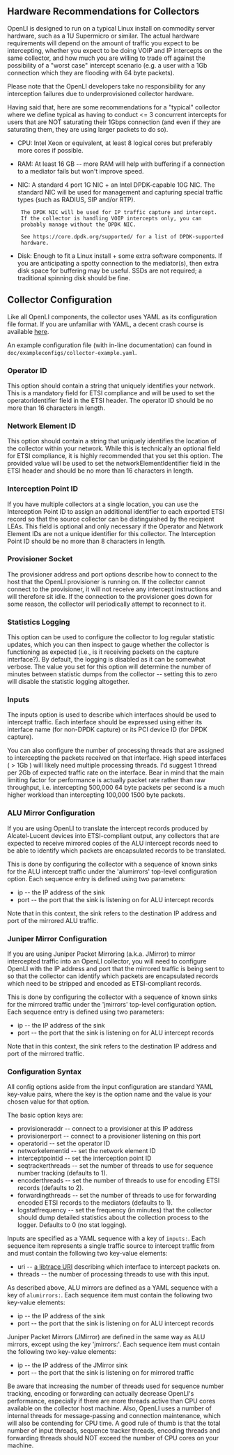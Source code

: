 ## Hardware Recommendations for Collectors

OpenLI is designed to run on a typical Linux install on commodity server
hardware, such as a 1U Supermicro or similar. The actual hardware
requirements will depend on the amount of traffic you expect to be
intercepting, whether you expect to be doing VOIP and IP intercepts on
the same collector, and how much you are willing to trade off against
the possibility of a "worst case" intercept scenario (e.g. a user with
a 1Gb connection which they are flooding with 64 byte packets).

Please note that the OpenLI developers take no responsibility for any
interception failures due to underprovisioned collector hardware.

Having said that, here are some recommendations for a "typical"
collector where we define typical as having to conduct <= 3 concurrent
intercepts for users that are NOT saturating their 1Gbps connection
(and even if they are saturating them, they are using larger packets to do
so).
  * CPU: Intel Xeon or equivalent, at least 8 logical cores but preferably
         more cores if possible.
  * RAM: At least 16 GB -- more RAM will help with buffering if a
         connection to a mediator fails but won't improve speed.
  * NIC: A standard 4 port 1G NIC + an Intel DPDK-capable 10G NIC. The
         standard NIC will be used for management and capturing special
         traffic types (such as RADIUS, SIP and/or RTP).

         The DPDK NIC will be used for IP traffic capture and intercept.
         If the collector is handling VOIP intercepts only, you can
         probably manage without the DPDK NIC.

         See https://core.dpdk.org/supported/ for a list of DPDK-supported
         hardware.
  * Disk: Enough to fit a Linux install + some extra software components.
          If you are anticipating a spotty connection to the mediator(s),
          then extra disk space for buffering may be useful. SSDs are
          not required; a traditional spinning disk should be fine.

## Collector Configuration
Like all OpenLI components, the collector uses YAML as its configuration
file format. If you are unfamiliar with YAML, a decent crash course is
available [here](https://learnxinyminutes.com/docs/yaml/).

An example configuration file (with in-line documentation) can found in
`doc/exampleconfigs/collector-example.yaml`.

### Operator ID
This option should contain a string that uniquely identifies your network.
This is a mandatory field for ETSI compliance and will be used to set the
operatorIdentifier field in the ETSI header. The operator ID should be no
more than 16 characters in length.

### Network Element ID
This option should contain a string that uniquely identifies the location of
the collector within your network. While this is technically
an optional field for ETSI compliance, it is highly recommended that you set
this option. The provided value will be used to set the
networkElementIdentifier field in the ETSI header and should be no more than
16 characters in length.

### Interception Point ID
If you have multiple collectors at a single location, you can use the
Interception Point ID to assign an additional identifier to each exported
ETSI record so that the source collector can be distinguished by the
recipient LEAs. This field is optional and only necessary if the Operator
and Network Element IDs are not a unique identifier for this collector. The
Interception Point ID should be no more than 8 characters in length.

### Provisioner Socket
The provisioner address and port options describe how to connect to the
host that the OpenLI provisioner is running on. If the collector cannot
connect to the provisioner, it will not receive any intercept instructions
and will therefore sit idle. If the connection to the provisioner goes down
for some reason, the collector will periodically attempt to reconnect to it.

### Statistics Logging
This option can be used to configure the collector to log regular statistic
updates, which you can then inspect to gauge whether the collector is
functioning as expected (i.e., is it receiving packets on the capture
interface?). By default, the logging is disabled as it can be somewhat
verbose. The value you set for this option will determine the number of
minutes between statistic dumps from the collector -- setting this to zero
will disable the statistic logging altogether.

### Inputs
The inputs option is used to describe which interfaces should be used to
intercept traffic. Each interface should be expressed using either its
interface name (for non-DPDK capture) or its PCI device ID (for DPDK capture).

You can also configure the number of processing threads that are assigned
to intercepting the packets received on that interface. High speed interfaces
( > 1Gb ) will likely need multiple processing threads. I'd suggest 1 thread
per 2Gb of expected traffic rate on the interface. Bear in mind that the
main limiting factor for performance is actually packet rate rather than
raw throughput, i.e. intercepting 500,000 64 byte packets per second is a
much higher workload than intercepting 100,000 1500 byte packets.

### ALU Mirror Configuration
If you are using OpenLI to translate the intercept records produced by
Alcatel-Lucent devices into ETSI-compliant output, any collectors that
are expected to receive mirrored copies of the ALU intercept records need
to be able to identify which packets are encapsulated records to be
translated.

This is done by configuring the collector with a sequence of known sinks for
the ALU intercept traffic under the 'alumirrors' top-level configuration
option. Each sequence entry is defined using two parameters:
* ip -- the IP address of the sink
* port -- the port that the sink is listening on for ALU intercept records

Note that in this context, the sink refers to the destination IP address
and port of the mirrored ALU traffic.

### Juniper Mirror Configuration
If you are using Juniper Packet Mirroring (a.k.a. JMirror) to mirror intercepted
traffic into an OpenLI collector, you will need to configure OpenLI with the
IP address and port that the mirrored traffic is being sent to so that the
collector can identify which packets are encapsulated records which need to
be stripped and encoded as ETSI-compliant records.

This is done by configuring the collector with a sequence of known sinks for
the mirrored traffic under the 'jmirrors' top-level configuration option.
Each sequence entry is defined using two parameters:
* ip -- the IP address of the sink
* port -- the port that the sink is listening on for ALU intercept records

Note that in this context, the sink refers to the destination IP address
and port of the mirrored traffic.

### Configuration Syntax
All config options aside from the input configuration are standard YAML
key-value pairs, where the key is the option name and the value is your chosen
value for that option.

The basic option keys are:
* provisioneraddr   -- connect to a provisioner at this IP address
* provisionerport   -- connect to a provisioner listening on this port
* operatorid        -- set the operator ID
* networkelementid  -- set the network element ID
* interceptpointid  -- set the interception point ID
* seqtrackerthreads -- set the number of threads to use for sequence number
                       tracking (defaults to 1).
* encoderthreads    -- set the number of threads to use for encoding ETSI
                       records (defaults to 2).
* forwardingthreads -- set the number of threads to use for forwarding
                       encoded ETSI records to the mediators (defaults to 1).
* logstatfrequency  -- set the frequency (in minutes) that the collector
                       should dump detailed statistics about the collection
                       process to the logger. Defaults to 0 (no stat logging).

Inputs are specified as a YAML sequence with a key of `inputs:`. Each
sequence item represents a single traffic source to intercept traffic from
and must contain the following two key-value elements:
* uri              -- [a libtrace URI](https://github.com/LibtraceTeam/libtrace/wiki/Supported-Trace-Formats)
                      describing which interface to intercept packets on.
* threads          -- the number of processing threads to use with this input.

As described above, ALU mirrors are defined as a YAML sequence with a key
of `alumirrors:`. Each sequence item must contain the following two
key-value elements:
* ip -- the IP address of the sink
* port -- the port that the sink is listening on for ALU intercept records

Juniper Packet Mirrors (JMirror) are defined in the same way as ALU mirrors,
except using the key 'jmirrors:'. Each sequence item must contain the following
two key-value elements:
* ip -- the IP address of the JMirror sink
* port -- the port that the sink is listening on for mirrored traffic


Be aware that increasing the number of threads used for sequence number
tracking, encoding or forwarding can actually decrease OpenLI's performance,
especially if there are more threads active than CPU cores available on
the collector host machine. Also, OpenLI uses a number of internal threads
for message-passing and connection maintenance, which will also be
contending for CPU time. A good rule of thumb is that the total number
of input threads, sequence tracker threads, encoding threads and forwarding
threads should NOT exceed the number of CPU cores on your machine.




